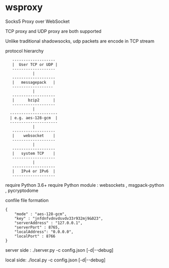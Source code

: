 # wsproxy
Socks5 Proxy over WebSocket


TCP proxy and UDP proxy are both supported

Unlike traditional shadowsocks, udp packets are encode in TCP stream 


protocol hierarchy
        
       -------------------
       |  User TCP or UDP |
       -------------------
                |
       -------------------
       |   messagepack   |
       ------------------
                |
       -------------------
       |      bzip2      |
       -------------------
                |
      ---------------------
      | e.g. aes-128-gcm  |
      ---------------------
                |
       -------------------
       |    websocket    |
       -------------------
                |
       -------------------
       |   system TCP    |
       -------------------
                |
       -------------------
       |   IPv4 or IPv6  |
       -------------------


require Python 3.6+
require Python module : websockets , msgpack-python , pycryptodome


confile file formation
    
    {
        "mode" : "aes-128-gcm",
        "key" : "jnfdnfvdnvdsvdv33r932mj9&023",
        "serverAddress" : "127.0.0.1",
        "serverPort" : 8765,
        "localAddress": "0.0.0.0",
        "localPort" : 8766
    }


server side :
    ./server.py -c config.json [-d|--debug]

local side:
    ./local.py -c config.json  [-d|--debug]